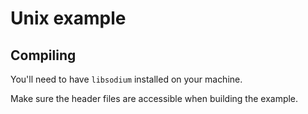 # Unix example

## Compiling

You'll need to have `libsodium` installed on your machine.

Make sure the header files are accessible when building the example.

